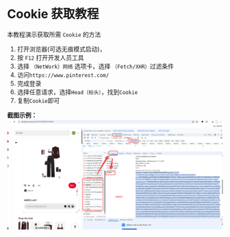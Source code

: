# Cookie 获取教程

本教程演示获取所需 `Cookie` 的方法

1. 打开浏览器\(可选无痕模式启动\)，
2. 按 `F12` 打开开发人员工具
3. 选择 `（NetWork）网络` 选项卡，选择 `（Fetch/XHR）`过滤条件
4. 访问`https://www.pinterest.com/`
5. 完成登录
6. 选择任意请求，选择`Head（标头）`，找到`Cookie`
7. 复制`Cookie`即可

**截图示例：**
![](./3.png)
